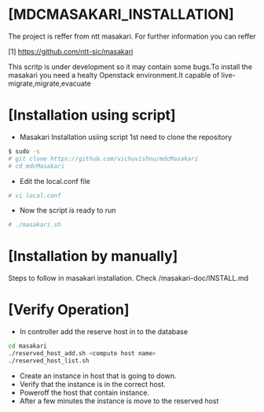 # [MDCMASAKARI_INSTALLATION]
The project is reffer from ntt masakari. For further information you can reffer

[1] https://github.com/ntt-sic/masakari

This scritp is under development so it may contain some bugs.To install the masakari you need a healty Openstack environment.It capable of live-migrate,migrate,evacuate

# [Installation using script]
* Masakari Installation usiing script 1st need to clone the repository
```bash
$ sudo -s
# git clone https://github.com/vichuvishnu/mdcMasakari
# cd mdcMasakari
```
* Edit the local.conf file
```bash
# vi local.conf
```
* Now the script is ready to run 
```bash
# ./masakari.sh
```
# [Installation by manually]
Steps to follow in masakari installation. Check /masakari-doc/INSTALL.md

# [Verify Operation]
* In controller add the reserve host in to the database
```bash
cd masakari
./reserved_host_add.sh <compute host name>
./reserved_host_list.sh
```
* Create an instance in host that is going to down.
* Verify that the instance is in the correct host.
* Poweroff the host that contain instance.
* After a few minutes the instance is move to the reserved host
